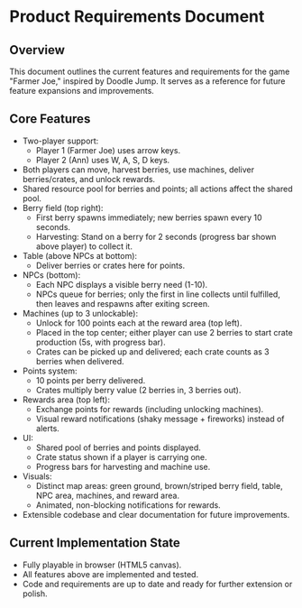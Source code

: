 # Product Requirements Document

## Overview
This document outlines the current features and requirements for the game "Farmer Joe," inspired by Doodle Jump. It serves as a reference for future feature expansions and improvements.

## Core Features
- Two-player support:
  - Player 1 (Farmer Joe) uses arrow keys.
  - Player 2 (Ann) uses W, A, S, D keys.
- Both players can move, harvest berries, use machines, deliver berries/crates, and unlock rewards.
- Shared resource pool for berries and points; all actions affect the shared pool.
- Berry field (top right):
  - First berry spawns immediately; new berries spawn every 10 seconds.
  - Harvesting: Stand on a berry for 2 seconds (progress bar shown above player) to collect it.
- Table (above NPCs at bottom):
  - Deliver berries or crates here for points.
- NPCs (bottom):
  - Each NPC displays a visible berry need (1-10).
  - NPCs queue for berries; only the first in line collects until fulfilled, then leaves and respawns after exiting screen.
- Machines (up to 3 unlockable):
  - Unlock for 100 points each at the reward area (top left).
  - Placed in the top center; either player can use 2 berries to start crate production (5s, with progress bar).
  - Crates can be picked up and delivered; each crate counts as 3 berries when delivered.
- Points system:
  - 10 points per berry delivered.
  - Crates multiply berry value (2 berries in, 3 berries out).
- Rewards area (top left):
  - Exchange points for rewards (including unlocking machines).
  - Visual reward notifications (shaky message + fireworks) instead of alerts.
- UI:
  - Shared pool of berries and points displayed.
  - Crate status shown if a player is carrying one.
  - Progress bars for harvesting and machine use.
- Visuals:
  - Distinct map areas: green ground, brown/striped berry field, table, NPC area, machines, and reward area.
  - Animated, non-blocking notifications for rewards.
- Extensible codebase and clear documentation for future improvements.

## Current Implementation State
- Fully playable in browser (HTML5 canvas).
- All features above are implemented and tested.
- Code and requirements are up to date and ready for further extension or polish.